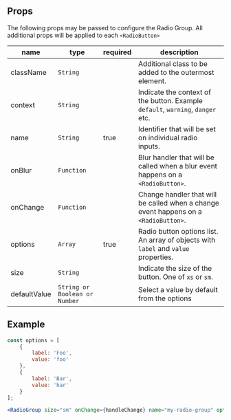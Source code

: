 ## Props

The following props may be passed to configure the Radio Group. All additional props will be applied to each `<RadioButton>`

| name      | type       | required | description                                                                          |
| --------- | ---------- | -------- | ------------------------------------------------------------------------------------ |
| className | `String`   |          | Additional class to be added to the outermost element.                               |
| context   | `String`   |          | Indicate the context of the button. Example `default`, `warning`, `danger` etc.      |
| name      | `String`   | true     | Identifier that will be set on individual radio inputs.                              |
| onBlur    | `Function` |          | Blur handler that will be called when a blur event happens on a `<RadioButton>`.     |
| onChange  | `Function` |          | Change handler that will be called when a change event happens on a `<RadioButton>`. |
| options   | `Array`    | true     | Radio button options list. An array of objects with `label` and `value` properties.  |
| size      | `String`   |          | Indicate the size of the button. One of `xs` or `sm`.                                |
| defaultValue | `String or Boolean or Number`|| Select a value by default from the options                                  |

## Example

```jsx
const options = [
    {
        label: 'Foo',
        value: 'foo'
    },
    {
        label: 'Bar',
        value: 'bar'
    }
];

<RadioGroup size="sm" onChange={handleChange} name="my-radio-group" options={options} />;
```
